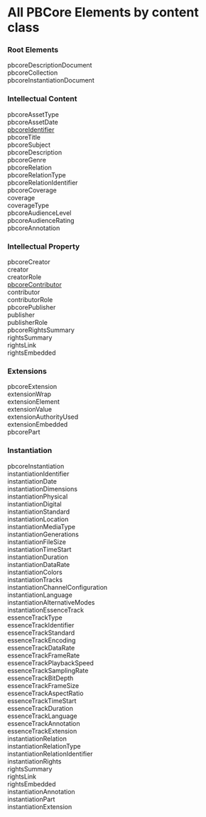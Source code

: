 # All PBCore Elements by content class

### Root Elements

pbcoreDescriptionDocument<br />
pbcoreCollection<br />
pbcoreInstantiationDocument<br />

### Intellectual Content

pbcoreAssetType<br />
pbcoreAssetDate<br />
[pbcoreIdentifier](./examples/pbcoreIdentifier.md)<br />
pbcoreTitle<br />
pbcoreSubject<br />
pbcoreDescription<br />
pbcoreGenre<br />
pbcoreRelation<br />
pbcoreRelationType<br />
pbcoreRelationIdentifier<br />
pbcoreCoverage<br />
coverage<br />
coverageType<br />
pbcoreAudienceLevel<br />
pbcoreAudienceRating<br />
pbcoreAnnotation<br />

### Intellectual Property

pbcoreCreator<br />
creator<br />
creatorRole<br />
[pbcoreContributor](./examples/pbcoreContributor.md)<br />
contributor<br />
contributorRole<br />
pbcorePublisher<br />
publisher<br />
publisherRole<br />
pbcoreRightsSummary<br />
rightsSummary<br />
rightsLink<br />
rightsEmbedded<br />

### Extensions

pbcoreExtension<br />
extensionWrap<br />
extensionElement<br />
extensionValue<br />
extensionAuthorityUsed<br />
extensionEmbedded<br />
pbcorePart<br />
 
### Instantiation

pbcoreInstantiation<br />
instantiationIdentifier<br />
instantiationDate<br />
instantiationDimensions<br />
instantiationPhysical<br />
instantiationDigital<br />
instantiationStandard<br />
instantiationLocation<br />
instantiationMediaType<br />
instantiationGenerations<br />
instantiationFileSize<br />
instantiationTimeStart<br />
instantiationDuration<br />
instantiationDataRate<br />
instantiationColors<br />
instantiationTracks<br />
instantiationChannelConfiguration<br />
instantiationLanguage<br />
instantiationAlternativeModes<br />
instantiationEssenceTrack<br />
essenceTrackType<br />
essenceTrackIdentifier<br />
essenceTrackStandard<br />
essenceTrackEncoding<br />
essenceTrackDataRate<br />
essenceTrackFrameRate<br />
essenceTrackPlaybackSpeed<br />
essenceTrackSamplingRate<br />
essenceTrackBitDepth<br />
essenceTrackFrameSize<br />
essenceTrackAspectRatio<br />
essenceTrackTimeStart<br />
essenceTrackDuration<br />
essenceTrackLanguage<br />
essenceTrackAnnotation<br />
essenceTrackExtension<br />
instantiationRelation<br />
instantiationRelationType<br />
instantiationRelationIdentifier<br />
instantiationRights<br />
rightsSummary<br />
rightsLink<br />
rightsEmbedded<br />
instantiationAnnotation<br />
instantiationPart<br />
instantiationExtension<br />